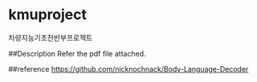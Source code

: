 # kmuproject
차량지능기초전반부프로젝트


##Description
Refer the pdf file attached.

##reference
https://github.com/nicknochnack/Body-Language-Decoder
